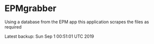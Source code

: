 # EPMgrabber
Using a database from the EPM app this application scrapes the files as required


Latest backup: Sun Sep 1 00:51:01 UTC 2019
